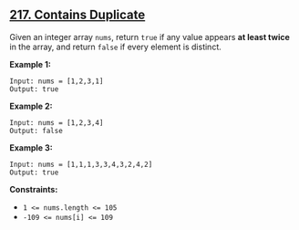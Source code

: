 ## [217. Contains Duplicate](https://leetcode.com/problems/contains-duplicate/)

Given an integer array `nums`, return `true` if any value appears **at least twice** in the array, and return `false` if every element is distinct.

**Example 1:**
```
Input: nums = [1,2,3,1]
Output: true
```

**Example 2:**
```
Input: nums = [1,2,3,4]
Output: false
```

**Example 3:**
```
Input: nums = [1,1,1,3,3,4,3,2,4,2]
Output: true
```
**Constraints:**

*   `1 <= nums.length <= 105`
*   `-109 <= nums[i] <= 109`